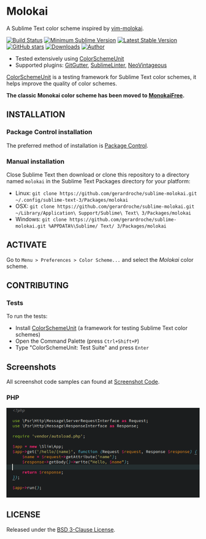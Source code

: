 # Molokai

A Sublime Text color scheme inspired by [vim-molokai](https://github.com/tomasr/molokai).

[![Build Status](https://img.shields.io/travis/gerardroche/sublime-molokai/master.svg?style=flat-square)](https://travis-ci.org/gerardroche/sublime-molokai) [![Minimum Sublime Version](https://img.shields.io/badge/sublime-%3E%3D%203.0-brightgreen.svg?style=flat-square)](https://sublimetext.com) [![Latest Stable Version](https://img.shields.io/github/tag/gerardroche/sublime-molokai.svg?style=flat-square&label=stable)](https://github.com/gerardroche/sublime-molokai/tags) [![GitHub stars](https://img.shields.io/github/stars/gerardroche/sublime-molokai.svg?style=flat-square)](https://github.com/gerardroche/sublime-molokai/stargazers) [![Downloads](https://img.shields.io/packagecontrol/dt/molokai.svg?style=flat-square)](https://packagecontrol.io/packages/molokai) [![Author](https://img.shields.io/badge/twitter-gerardroche-blue.svg?style=flat-square)](https://twitter.com/gerardroche)

* Tested extensively using [ColorSchemeUnit](https://github.com/gerardroche/sublime_color_scheme_unit)
* Supported plugins: [GitGutter](https://github.com/jisaacks/GitGutter), [SublimeLinter](https://github.com/SublimeLinter/SublimeLinter3), [NeoVintageous](https://github.com/NeoVintageous/NeoVintageous)

[ColorSchemeUnit](https://github.com/gerardroche/sublime_color_scheme_unit) is a testing framework for Sublime Text color schemes, it helps improve the quality of color schemes.

**The classic Monokai color scheme has been moved to [MonokaiFree](https://github.com/gerardroche/sublime-monokai-free).**

## INSTALLATION

### Package Control installation

The preferred method of installation is [Package Control](https://packagecontrol.io/browse/authors/gerardroche).

### Manual installation

Close Sublime Text then download or clone this repository to a directory named `molokai` in the Sublime Text Packages directory for your platform:

* Linux: `git clone https://github.com/gerardroche/sublime-molokai.git ~/.config/sublime-text-3/Packages/molokai`
* OSX: `git clone https://github.com/gerardroche/sublime-molokai.git ~/Library/Application\ Support/Sublime\ Text\ 3/Packages/molokai`
* Windows: `git clone https://github.com/gerardroche/sublime-molokai.git %APPDATA%\Sublime/ Text/ 3/Packages/molokai`

## ACTIVATE

Go to `Menu > Preferences > Color Scheme...` and select the *Molokai* color scheme.

## CONTRIBUTING

### Tests

To run the tests:

* Install [ColorSchemeUnit](https://github.com/gerardroche/sublime_color_scheme_unit) (a framework for testing Sublime Text color schemes)
* Open the Command Palette (press `Ctrl+Shift+P`)
* Type "ColorSchemeUnit: Test Suite" and press `Enter`

## Screenshots

All screenshot code samples can found at [Screenshot Code](https://github.com/gerardroche/screenshot-code).

### PHP

![PHP screenshot](screenshot-php.png)

## LICENSE

Released under the [BSD 3-Clause License](LICENSE).
